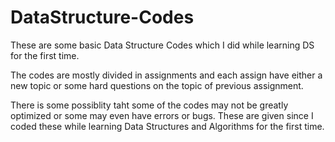 # DataStructure-Codes
These are some basic Data Structure Codes which I did while learning DS for the first time. 

The codes are mostly divided in assignments and each assign have either a new topic or some hard questions on the topic of previous assignment.

There is some possiblity taht some of the codes may not be greatly optimized or some may even have errors or bugs. These are given since I coded these while
learning Data Structures and Algorithms for the first time.
